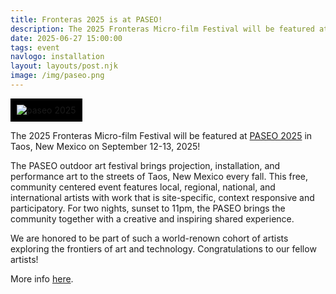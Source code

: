 ```yaml
---
title: Fronteras 2025 is at PASEO!
description: The 2025 Fronteras Micro-film Festival will be featured at the PASEO 2025 in Taos!
date: 2025-06-27 15:00:00
tags: event
navlogo: installation
layout: layouts/post.njk
image: /img/paseo.png
---
```


<img src="/img/paseo.png" alt="paseo 2025" class="post-hero" style="background: black; padding: 10px;">

The 2025 Fronteras Micro-film Festival will be featured at [PASEO 2025](https://paseoproject.org/paseo2025) in Taos, New Mexico on September 12-13, 2025!

The PASEO outdoor art festival brings projection, installation, and performance art to the streets of Taos, New Mexico every fall. This free, community centered event features local, regional, national, and international artists with work that is site-specific, context responsive and participatory. For two nights, sunset to 11pm, the PASEO brings the community together with a creative and inspiring shared experience.

We are honored to be part of such a world-renown cohort of artists exploring the frontiers of art and technology. Congratulations to our fellow artists!

More info [here](https://paseoproject.org/paseo2025).